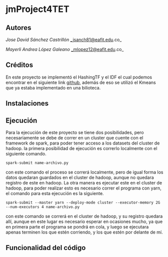 # jmProject4TET

## Autores
  *Jose David Sánchez Castrillón*              _jsanch81@eafit.edu.co_

  *Mayerli Andrea López Galeano*               _mlopez12@eafit.edu.co_

## Créditos

  En este proyecto se implementó el HashingTF y el IDF el cual podemos encontrar en el siguiente link [github](https://github.com/apache/spark/blob/master/examples/src/main/python/mllib/tf_idf_example.py), además de eso se utilizó el Kmeans que ya estaba implementado en una bilioteca.

## Instalaciones


## Ejecución
  Para la ejecución de este proyecto se tiene dos posibilidades, pero necesariamente se debe de correr en un cluster que cuente con el framework de spark, para poder tener acceso a los datasets del cluster de hadoop. la primera posibilidad de ejecución es correrlo localmente con el siguiente comando.
  ````
  spark-submit name-archivo.py
  ````
  con este comando el proceso se correrá localmente, pero de igual forma los datos quedaran guardados en el cluster de hadoop, aunque no quedara registro de este en hadoop.
  La otra manera es ejecutar este en el cluster de hadoop, para poder realizar esto es necesario correr el programa con yarn, el comando para esta ejecución es la siguiente.

  ````
  spark-submit --master yarn --deploy-mode cluster --executor-memory 2G --num-executors 4 name-archivo.py
  ````
  con este comando se correrá en el cluster de hadoop, y su registro quedara allí, aunque en este lugar es necesario esperar en ocasiones mucho, ya que en primera parte el programa se pondrá en cola, y luego se ejecutara apenas terminen los que estén corriendo, y los que estén por delante de mí.
## Funcionalidad del código
